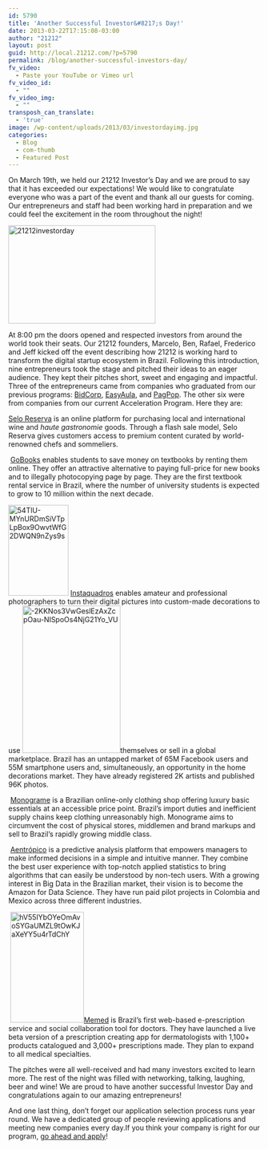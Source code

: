 ```yaml
---
id: 5790
title: 'Another Successful Investor&#8217;s Day!'
date: 2013-03-22T17:15:08-03:00
author: "21212"
layout: post
guid: http://local.21212.com/?p=5790
permalink: /blog/another-successful-investors-day/
fv_video:
  - Paste your YouTube or Vimeo url
fv_video_id:
  - ""
fv_video_img:
  - ""
transposh_can_translate:
  - 'true'
image: /wp-content/uploads/2013/03/investordayimg.jpg
categories:
  - Blog
  - com-thumb
  - Featured Post
---
```

<p dir="ltr">
  On March 19th, we held our 21212 Investor&#8217;s Day and we are proud to say that it has exceeded our expectations! We would like to congratulate everyone who was a part of the event and thank all our guests for coming. Our entrepreneurs and staff had been working hard in preparation and we could feel the excitement in the room throughout the night!
</p>

<p dir="ltr">
  <a href="http://local.21212.com/wp-content/uploads/2013/03/Zy3EPMFQ6Q8pRNkZOhJpxU_Ky3TmnfrmZSN2hd4HCnc.jpg"><img class="wp-image-5791 alignleft" alt="21212investorday" src="http://local.21212.com/wp-content/uploads/2013/03/Zy3EPMFQ6Q8pRNkZOhJpxU_Ky3TmnfrmZSN2hd4HCnc.jpg" width="294" height="196" srcset="http://localhost:8080/wp-content/uploads/2013/03/Zy3EPMFQ6Q8pRNkZOhJpxU_Ky3TmnfrmZSN2hd4HCnc.jpg 1024w, http://localhost:8080/wp-content/uploads/2013/03/Zy3EPMFQ6Q8pRNkZOhJpxU_Ky3TmnfrmZSN2hd4HCnc-300x199.jpg 300w" sizes="(max-width: 294px) 100vw, 294px" /></a>
</p>

At 8:00 pm the doors opened and respected investors from around the world took their seats. Our 21212 founders, Marcelo, Ben, Rafael, Frederico and Jeff kicked off the event describing how 21212 is working hard to transform the digital startup ecosystem in Brazil. Following this introduction, nine entrepreneurs took the stage and pitched their ideas to an eager audience. They kept their pitches short, sweet and engaging and impactful. Three of the entrepreneurs came from companies who graduated from our previous programs: [BidCorp](http://www.bidcorp.com.br/), [EasyAula](http://www.easyaula.com.br/), and [PagPop](http://www.pagpop.com.br/). The other six were from companies from our current Acceleration Program. Here they are:

[Selo Reserva](https://www.seloreserva.com.br/) is an online platform for purchasing local and international wine and _haute gastronomie_ goods. Through a flash sale model, Selo Reserva gives customers access to premium content curated by world-renowned chefs and sommeliers.

<p dir="ltr">
   <a href="http://www.gobooks.com.br/">GoBooks</a> enables students to save money on textbooks by renting them online. They offer an attractive alternative to paying full-price for new books and to illegally photocopying page by page. They are the first textbook rental service in Brazil, where the number of university students is expected to grow to 10 million within the next decade.
</p>

<p dir="ltr">
  <a href="http://local.21212.com/wp-content/uploads/2013/03/54TlU-MYnURDmSiVTpLpBox9OwvtWfG2DWQN9nZys9s.jpg"><img class=" wp-image-5795 alignleft" alt="54TlU-MYnURDmSiVTpLpBox9OwvtWfG2DWQN9nZys9s" src="http://local.21212.com/wp-content/uploads/2013/03/54TlU-MYnURDmSiVTpLpBox9OwvtWfG2DWQN9nZys9s.jpg" width="120" height="181" srcset="http://localhost:8080/wp-content/uploads/2013/03/54TlU-MYnURDmSiVTpLpBox9OwvtWfG2DWQN9nZys9s.jpg 682w, http://localhost:8080/wp-content/uploads/2013/03/54TlU-MYnURDmSiVTpLpBox9OwvtWfG2DWQN9nZys9s-199x300.jpg 199w" sizes="(max-width: 120px) 100vw, 120px" /></a> <a href="http://instaquadros.com/">Instaquadros</a> enables amateur and professional photographers to turn their digital pictures into custom-made decorations to use <a href="http://local.21212.com/wp-content/uploads/2013/03/2KKNos3VwGeslEzAxZcpOau-NISpoOs4NjG21Yo_VU.jpg"><img class=" wp-image-5792 alignright" alt="-2KKNos3VwGeslEzAxZcpOau-NISpoOs4NjG21Yo_VU" src="http://local.21212.com/wp-content/uploads/2013/03/2KKNos3VwGeslEzAxZcpOau-NISpoOs4NjG21Yo_VU.jpg" width="196" height="294" srcset="http://localhost:8080/wp-content/uploads/2013/03/2KKNos3VwGeslEzAxZcpOau-NISpoOs4NjG21Yo_VU.jpg 682w, http://localhost:8080/wp-content/uploads/2013/03/2KKNos3VwGeslEzAxZcpOau-NISpoOs4NjG21Yo_VU-199x300.jpg 199w" sizes="(max-width: 196px) 100vw, 196px" /></a>themselves or sell in a global marketplace. Brazil has an untapped market of 65M Facebook users and 55M smartphone users and, simultaneously, an opportunity in the home decorations market. They have already registered 2K artists and published 96K photos.
</p>

<p dir="ltr">
   <a href="http://www.monogra.me/">Monograme</a> is a Brazilian online-only clothing shop offering luxury basic essentials at an accessible price point. Brazil’s import duties and inefficient supply chains keep clothing unreasonably high. Monograme aims to circumvent the cost of physical stores, middlemen and brand markups and sell to Brazil’s rapidly growing middle class.
</p>

<p dir="ltr">
   <a href="http://www.aentropi.co/">Aentrópico</a> is a predictive analysis platform that empowers managers to make informed decisions in a simple and intuitive manner. They combine the best user experience with top-notch applied statistics to bring algorithms that can easily be understood by non-tech users. With a growing interest in Big Data in the Brazilian market, their vision is to become the Amazon for Data Science. They have run paid pilot projects in Colombia and Mexico across three different industries.
</p>

<p dir="ltr">
   <a href="http://local.21212.com/wp-content/uploads/2013/03/hV55IYbOYeOmAvoSYGaUMZL9tOwKJaXeYY5u4rTdChY.jpg"><img class="wp-image-5794 alignleft" alt="hV55IYbOYeOmAvoSYGaUMZL9tOwKJaXeYY5u4rTdChY" src="http://local.21212.com/wp-content/uploads/2013/03/hV55IYbOYeOmAvoSYGaUMZL9tOwKJaXeYY5u4rTdChY.jpg" width="147" height="221" srcset="http://localhost:8080/wp-content/uploads/2013/03/hV55IYbOYeOmAvoSYGaUMZL9tOwKJaXeYY5u4rTdChY.jpg 682w, http://localhost:8080/wp-content/uploads/2013/03/hV55IYbOYeOmAvoSYGaUMZL9tOwKJaXeYY5u4rTdChY-199x300.jpg 199w" sizes="(max-width: 147px) 100vw, 147px" /></a><a href="http://memed.com.br/home/">Memed</a> is Brazil’s first web-based e-prescription service and social collaboration tool for doctors. They have launched a live beta version of a prescription creating app for dermatologists with 1,100+ products catalogued and 3,000+ prescriptions made. They plan to expand to all medical specialties.
</p>

The pitches were all well-received and had many investors excited to learn more. The rest of the night was filled with networking, talking, laughing, beer and wine! We are proud to have another successful Investor Day and congratulations again to our amazing entrepreneurs!

And one last thing, don’t forget our application selection process runs year round. We have a dedicated group of people reviewing applications and meeting new companies every day.If you think your company is right for our program, [go ahead and apply](http://local.21212.com/apply/)!